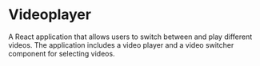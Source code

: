 # Videoplayer
A React application that allows users to switch between and play different videos. The application includes a video player and a video switcher component for selecting videos.
